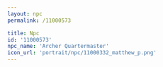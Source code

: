 ```yaml
---
layout: npc
permalink: /11000573

title: Npc
id: '11000573'
npc_name: 'Archer Quartermaster'
icon_url: 'portrait/npc/11000332_matthew_p.png'
---
```

